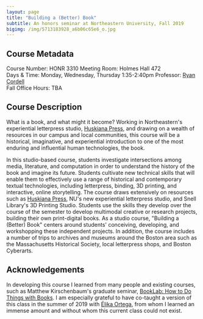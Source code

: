 ```yaml
---
layout: page
title: "Building a (Better) Book"
subtitle: An honors seminar at Northeastern University, Fall 2019
bigimg: /img/5713183928_a6b06c65e6_o.jpg
---
```


## Course Metadata

Course Number: HONR 3310
Meeting Room: Holmes Hall 472  
Days & Time: Monday, Wednesday, Thursday 1:35-2:40pm 
Professor: [Ryan Cordell](mailto:r.cordell@northeastern.edu)  
Fall Office Hours: TBA

## Course Description

What is a book, and what might it become? Working in Northeastern's experiential letterpress studio, [Huskiana Press](https://cssh.northeastern.edu/huskiana/), and drawing on a wealth of resources in our campus and local communities, this course will be a historical, imaginative, and experiential introduction to one of the most enduring and influential human technologies, the book.

In this studio-based course, students investigate intersections among media, literature, and computation in order to understand the history of the book and imagine its future. Students cultivate new technical skills that will enable them to effectively use a range of historical and contemporary textual technologies, including letterpress, binding, 3D printing, and interactive, online storytelling.  The course draws extensively on resources such as [Huskiana Press](https://cssh.northeastern.edu/huskiana/), NU's new experiential letterpress studio, and Snell Library's 3D Printing Studio. Students use the skills they develop over the course of the semester to develop multimodal creative or research projects, building their own print-digital books. As a studio course, "Building a (Better) Book" centers around students' conceiving, developing, and workshopping these independent projects. In addition, the course includes a number of trips to archives and museums around the Boston area such as the Massachusetts Historical Society, local letterpress shops, and Boston Cyberarts.

## Acknowledgements

In developing this course I learned from many people and existing courses, such as Matthew Kirschenbaum's graduate seminar, [BookLab: How to Do Things with Books](https://hcommons.org/deposits/objects/hc:22598/datastreams/CONTENT/content). I am especially grateful to have co-taught a version of this class in the summer of 2019 with [Élika Ortega](https://elikaortega.net/), from whom I learned an immense amount and without whom this current class could not exist. 